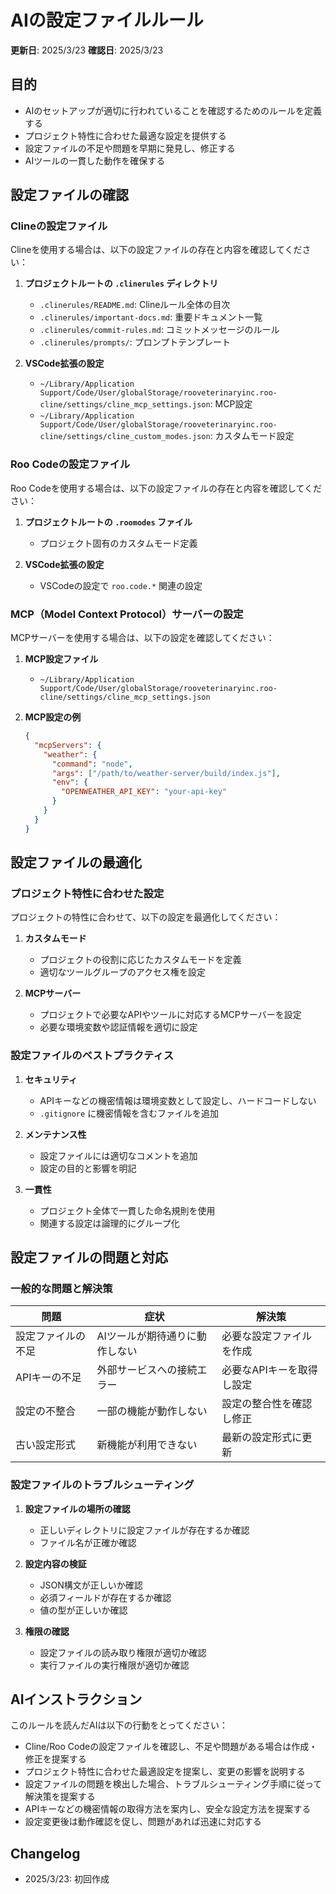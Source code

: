 # AIの設定ファイルルール

**更新日**: 2025/3/23
**確認日**: 2025/3/23

## 目的

- AIのセットアップが適切に行われていることを確認するためのルールを定義する
- プロジェクト特性に合わせた最適な設定を提供する
- 設定ファイルの不足や問題を早期に発見し、修正する
- AIツールの一貫した動作を確保する

## 設定ファイルの確認

### Clineの設定ファイル

Clineを使用する場合は、以下の設定ファイルの存在と内容を確認してください：

1. **プロジェクトルートの `.clinerules` ディレクトリ**
   - `.clinerules/README.md`: Clineルール全体の目次
   - `.clinerules/important-docs.md`: 重要ドキュメント一覧
   - `.clinerules/commit-rules.md`: コミットメッセージのルール
   - `.clinerules/prompts/`: プロンプトテンプレート

2. **VSCode拡張の設定**
   - `~/Library/Application Support/Code/User/globalStorage/rooveterinaryinc.roo-cline/settings/cline_mcp_settings.json`: MCP設定
   - `~/Library/Application Support/Code/User/globalStorage/rooveterinaryinc.roo-cline/settings/cline_custom_modes.json`: カスタムモード設定

### Roo Codeの設定ファイル

Roo Codeを使用する場合は、以下の設定ファイルの存在と内容を確認してください：

1. **プロジェクトルートの `.roomodes` ファイル**
   - プロジェクト固有のカスタムモード定義

2. **VSCode拡張の設定**
   - VSCodeの設定で `roo.code.*` 関連の設定

### MCP（Model Context Protocol）サーバーの設定

MCPサーバーを使用する場合は、以下の設定を確認してください：

1. **MCP設定ファイル**
   - `~/Library/Application Support/Code/User/globalStorage/rooveterinaryinc.roo-cline/settings/cline_mcp_settings.json`

2. **MCP設定の例**
   ```json
   {
     "mcpServers": {
       "weather": {
         "command": "node",
         "args": ["/path/to/weather-server/build/index.js"],
         "env": {
           "OPENWEATHER_API_KEY": "your-api-key"
         }
       }
     }
   }
   ```

## 設定ファイルの最適化

### プロジェクト特性に合わせた設定

プロジェクトの特性に合わせて、以下の設定を最適化してください：

1. **カスタムモード**
   - プロジェクトの役割に応じたカスタムモードを定義
   - 適切なツールグループのアクセス権を設定

2. **MCPサーバー**
   - プロジェクトで必要なAPIやツールに対応するMCPサーバーを設定
   - 必要な環境変数や認証情報を適切に設定

### 設定ファイルのベストプラクティス

1. **セキュリティ**
   - APIキーなどの機密情報は環境変数として設定し、ハードコードしない
   - `.gitignore` に機密情報を含むファイルを追加

2. **メンテナンス性**
   - 設定ファイルには適切なコメントを追加
   - 設定の目的と影響を明記

3. **一貫性**
   - プロジェクト全体で一貫した命名規則を使用
   - 関連する設定は論理的にグループ化

## 設定ファイルの問題と対応

### 一般的な問題と解決策

| 問題 | 症状 | 解決策 |
| ---- | ---- | ------ |
| 設定ファイルの不足 | AIツールが期待通りに動作しない | 必要な設定ファイルを作成 |
| APIキーの不足 | 外部サービスへの接続エラー | 必要なAPIキーを取得し設定 |
| 設定の不整合 | 一部の機能が動作しない | 設定の整合性を確認し修正 |
| 古い設定形式 | 新機能が利用できない | 最新の設定形式に更新 |

### 設定ファイルのトラブルシューティング

1. **設定ファイルの場所の確認**
   - 正しいディレクトリに設定ファイルが存在するか確認
   - ファイル名が正確か確認

2. **設定内容の検証**
   - JSON構文が正しいか確認
   - 必須フィールドが存在するか確認
   - 値の型が正しいか確認

3. **権限の確認**
   - 設定ファイルの読み取り権限が適切か確認
   - 実行ファイルの実行権限が適切か確認

## AIインストラクション

このルールを読んだAIは以下の行動をとってください：

- Cline/Roo Codeの設定ファイルを確認し、不足や問題がある場合は作成・修正を提案する
- プロジェクト特性に合わせた最適設定を提案し、変更の影響を説明する
- 設定ファイルの問題を検出した場合、トラブルシューティング手順に従って解決策を提案する
- APIキーなどの機密情報の取得方法を案内し、安全な設定方法を提案する
- 設定変更後は動作確認を促し、問題があれば迅速に対応する

## Changelog

- 2025/3/23: 初回作成